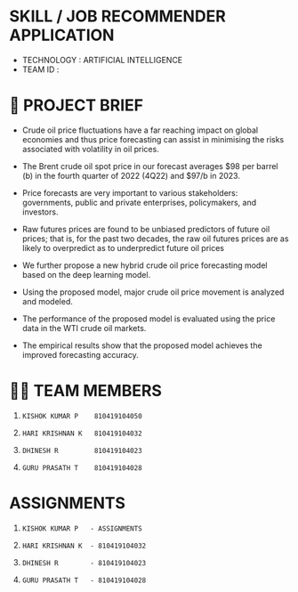 # SKILL / JOB RECOMMENDER APPLICATION

-   TECHNOLOGY : ARTIFICIAL INTELLIGENCE
-   TEAM ID    : 

# :file_folder: PROJECT BRIEF

-   Crude oil price fluctuations have a far reaching impact on global economies and thus price forecasting can assist in minimising the risks associated with volatility in oil prices.

-   The Brent crude oil spot price in our forecast averages $98 per barrel (b) in the fourth quarter of 2022 (4Q22) and $97/b in 2023.

-   Price forecasts are very important to various stakeholders: governments, public and private enterprises, policymakers, and investors.

-   Raw futures prices are found to be unbiased predictors of future oil prices; that is, for the past two decades, the raw oil futures prices are as likely to overpredict as to underpredict future oil prices

-   We further propose a new hybrid crude oil price forecasting model based on the deep learning model.

-   Using the proposed model, major crude oil price movement is analyzed and modeled.

-   The performance of the proposed model is evaluated using the price data in the WTI crude oil markets.

-   The empirical results show that the proposed model achieves the improved forecasting accuracy.

# :technologist:  TEAM MEMBERS

1.     KISHOK KUMAR P    810419104050
2.     HARI KRISHNAN K   810419104032
3.     DHINESH R         810419104023
4.     GURU PRASATH T    810419104028

#   ASSIGNMENTS

1.     KISHOK KUMAR P   - ASSIGNMENTS
2.     HARI KRISHNAN K  - 810419104032
3.     DHINESH R        - 810419104023
4.     GURU PRASATH T   - 810419104028
